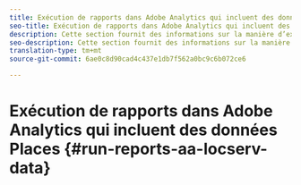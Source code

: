 ```yaml
---
title: Exécution de rapports dans Adobe Analytics qui incluent des données Places
seo-title: Exécution de rapports dans Adobe Analytics qui incluent des données Places
description: Cette section fournit des informations sur la manière d’exécuter des rapports dans Analytics qui incluent des données Places.
seo-description: Cette section fournit des informations sur la manière d’exécuter des rapports dans Analytics qui incluent des données Places.
translation-type: tm+mt
source-git-commit: 6ae0c8d90cad4c437e1db7f562a0bc9c6b072ce6

---
```



# Exécution de rapports dans Adobe Analytics qui incluent des données Places {#run-reports-aa-locserv-data}

